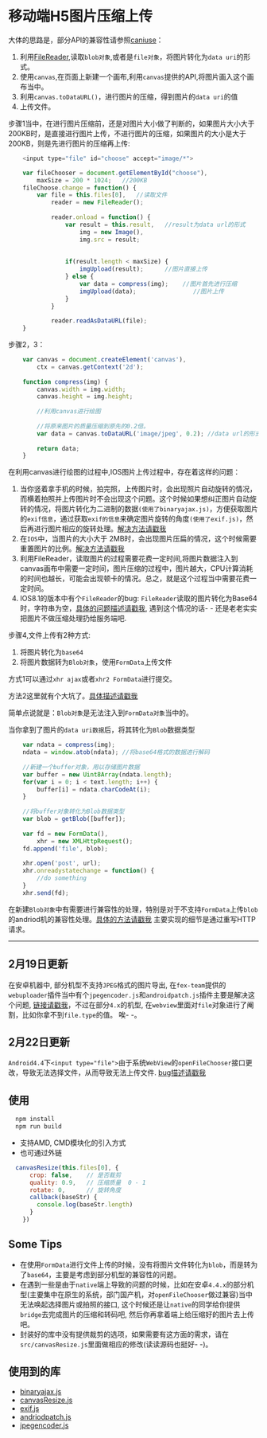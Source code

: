 
# 移动端H5图片压缩上传

大体的思路是，部分API的兼容性请参照[caniuse](www.caniuse.com)：

1. 利用[FileReader](https://developer.mozilla.org/zh-CN/docs/Web/API/FileReader),读取`blob对象`,或者是`file对象`，将图片转化为`data uri`的形式。
2. 使用`canvas`,在页面上新建一个画布,利用`canvas`提供的API,将图片画入这个画布当中。
3. 利用`canvas.toDataURL()`，进行图片的压缩，得到图片的`data uri`的值
4. 上传文件。

步骤1当中，在进行图片压缩前，还是对图片大小做了判断的，如果图片大小大于200KB时，是直接进行图片上传，不进行图片的压缩，如果图片的大小是大于200KB，则是先进行图片的压缩再上传:

```javascript
    <input type="file" id="choose" accept="image/*">
```


```javascript
    var fileChooser = document.getElementById("choose"),
        maxSize = 200 * 1024;   //200KB
    fileChoose.change = function() {
        var file = this.files[0],   //读取文件
            reader = new FileReader();
            
            reader.onload = function() {
                var result = this.result,   //result为data url的形式
                    img = new Image(),
                    img.src = result;
                    
                    
                if(result.length < maxSize) {  
                    imgUpload(result);      //图片直接上传
                } else {
                    var data = compress(img);    //图片首先进行压缩
                    imgUpload(data);                //图片上传
                }
            }
            
            reader.readAsDataURL(file);
    }
```

步骤2，3：
```javascript
    var canvas = document.createElement('canvas'),
        ctx = canvas.getContext('2d');
        
    function compress(img) {
        canvas.width = img.width;
        canvas.height = img.height;
        
        //利用canvas进行绘图
        
        //将原来图片的质量压缩到原先的0.2倍。
        var data = canvas.toDataURL('image/jpeg', 0.2); //data url的形式
        
        return data;
    }
```
在利用canvas进行绘图的过程中,IOS图片上传过程中，存在着这样的问题：

1. 当你竖着拿手机的时候，拍完照，上传图片时，会出现照片自动旋转的情况，而横着拍照并上传图片时不会出现这个问题。这个时候如果想纠正图片自动旋转的情况，将图片转化为二进制的数据`(使用了binaryajax.js)`，方便获取图片的`exif信息`，通过获取`exif的信息`来确定图片旋转的角度`(使用了exif.js)`，然后再进行图片相应的旋转处理。[解决方法请戳我](http://bbs.it-home.org/thread-55474-1-1.html)
2. 在`IOS`中，当图片的大小大于 2MB时，会出现图片压扁的情况，这个时候需要重置图片的比例。[解决方法请戳我](http://stackoverflow.com/questions/11929099/html5-canvas-drawimage-ratio-bug-ios)
3. 利用FileReader，读取图片的过程需要花费一定时间,将图片数据注入到canvas画布中需要一定时间，图片压缩的过程中，图片越大，CPU计算消耗的时间也越长，可能会出现顿卡的情况。总之，就是这个过程当中需要花费一定时间。
4. IOS8.1的版本中有个`FileReader`的bug: `FileReader`读取的图片转化为Base64时，字符串为空，[具体的问题描述请戳我](http://stackoverflow.com/questions/25999083/filereader-not-working-on-ios-8), 遇到这个情况的话- - 还是老老实实把图片不做压缩处理扔给服务端吧. 


步骤4,文件上传有2种方式:

1. 将图片转化为`base64`
2. 将图片数据转为`Blob对象`，使用`FormData`上传文件

方式1可以通过`xhr ajax`或者`xhr2 FormData`进行提交。

方法2这里就有个大坑了。[具体描述请戳我](https://code.google.com/p/android/issues/detail?id=39882)

简单点说就是：`Blob对象`是无法注入到`FormData对象`当中的。

当你拿到了图片的`data uri数据`后，将其转化为`Blob`数据类型
```javascript
    var ndata = compress(img);
    ndata = window.atob(ndata); //将base64格式的数据进行解码
    
    //新建一个buffer对象，用以存储图片数据
    var buffer = new Uint8Array(ndata.length);
    for(var i = 0; i < text.length; i++) {
        buffer[i] = ndata.charCodeAt(i);
    }
    
    //将buffer对象转化为Blob数据类型
    var blob = getBlob([buffer]);
    
    var fd = new FormData(),
        xhr = new XMLHttpRequest();
    fd.append('file', blob);
    
    xhr.open('post', url);
    xhr.onreadystatechange = function() {
        //do something
    }
    xhr.send(fd);
```

在新建`Blob对象`中有需要进行兼容性的处理，特别是对于不支持`FormData`上传`blob`的andriod机的兼容性处理。[具体的方法请戳我](https://github.com/gokercebeci/canvasResize)
主要实现的细节是通过重写HTTP请求。


---

## 2月19日更新

在安卓机器中, 部分机型不支持`JPEG`格式的图片导出, 在`fex-team`提供的`webuploader`插件当中有个`jpegencoder.js`和`androidpatch.js`插件主要是解决这个问题, [链接请戳我](https://github.com/fex-team/webuploader/blob/master/src/runtime/html5/androidpatch.js)，不过在部分`4.x`的机型, 在`webview`里面对`file`对象进行了阉割，比如你拿不到`file.type`的值。 唉- -。

## 2月22日更新
`Android4.4`下`<input type="file">`由于系统`WebView`的`openFileChooser`接口更改，导致无法选择文件，从而导致无法上传文件. [bug描述请戳我](https://code.google.com/p/android/issues/detail?id=62220)



## 使用

```javascript
  npm install
  npm run build
```

* 支持AMD, CMD模块化的引入方式
* 也可通过外链

```javascript
  canvasResize(this.files[0], {
      crop: false,    // 是否裁剪
      quality: 0.9,   // 压缩质量  0 - 1
      rotate: 0,      // 旋转角度 
      callback(baseStr) {
        console.log(baseStr.length)
      }
    })
```

## Some Tips

 * 在使用`FormData`进行文件上传的时候，没有将图片文件转化为`blob`，而是转为了`base64`，主要是考虑到部分机型的兼容性的问题。
 * 在遇到一些是由于`native`端上导致的问题的时候，比如在安卓`4.4.x`的部分机型(主要集中在原生的系统，部门国产机，对`openFileChooser`做过兼容)当中无法唤起选择图片或拍照的接口,
 这个时候还是让`native`的同学给你提供`bridge`去完成图片的压缩和转码吧, 然后你再拿着端上给压缩好的图片去上传吧。
 * 封装好的库中没有提供裁剪的选项，如果需要有这方面的需求，请在`src/canvasResize.js`里面做相应的修改(读读源码也挺好- -)。

## 使用到的库

* [binaryajax.js](https://github.com/jseidelin/binaryajax)
* [canvasResize.js](https://github.com/gokercebeci/canvasResize)
* [exif.js](https://github.com/exif-js/exif-js)
* [andriodpatch.js](https://github.com/fex-team/webuploader/blob/master/src/runtime/html5/androidpatch.js)
* [jpegencoder.js](https://github.com/fex-team/webuploader/blob/master/src/runtime/html5/jpegencoder.js)